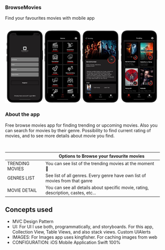 
### BrowseMovies

Find your favourites movies with mobile app
<br />
<br />

<p align="center">
<img src="backgroundscreens.png">
</p>

### About the app

Free browse movies app for finding trending or upcoming movies.
Also you can search for movies by their genre. Possibility to find current rating of movies, and to see more details about movie you find.

<br />

|      | Options to Browse your favourite movies     |
|---                  |---   |
| TRENDING MOVIES                   | You can see list of the trending movies at the moment 🍿 |
| GENRES LIST                       | See list of all genres. Every genre have own list of movies from that ganre |
| MOVIE DETAIL                    | You can see all details about specific movie, rating, description, castes, etc... |

## Concepts used

* MVC Design Pattern
* UI: For UI I use both, programmatically, and storyboards.
For this app, Collection View, Table Views, and also stack views. Custom UIAlerts
* IMAGES: For Images app uses kingfisher. For caching images from web
* CONFIGURATION: iOS Mobile Application Swift 100%
